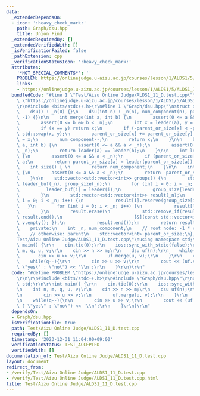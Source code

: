 ```yaml
---
data:
  _extendedDependsOn:
  - icon: ':heavy_check_mark:'
    path: Graph/dsu.hpp
    title: Union Find
  _extendedRequiredBy: []
  _extendedVerifiedWith: []
  _isVerificationFailed: false
  _pathExtension: cpp
  _verificationStatusIcon: ':heavy_check_mark:'
  attributes:
    '*NOT_SPECIAL_COMMENTS*': ''
    PROBLEM: https://onlinejudge.u-aizu.ac.jp/courses/lesson/1/ALDS1/5/ALDS1_11_D
    links:
    - https://onlinejudge.u-aizu.ac.jp/courses/lesson/1/ALDS1/5/ALDS1_11_D
  bundledCode: "#line 1 \"Test/Aizu Online Judge/ALDS1_11_D.test.cpp\"\n#define PROBLEM\
    \ \"https://onlinejudge.u-aizu.ac.jp/courses/lesson/1/ALDS1/5/ALDS1_11_D\"\r\n\
    \r\n#include <bits/stdc++.h>\r\n#line 1 \"Graph/dsu.hpp\"\nstruct dsu {\n    public:\n\
    \    dsu() : _n(0) {}\n    dsu(int n) : _n(n), num_component(n), parent_or_size(n,\
    \ -1) {}\n\n    int merge(int a, int b) {\n        assert(0 <= a && a < _n);\n\
    \        assert(0 <= b && b < _n);\n        int x = leader(a), y = leader(b);\n\
    \        if (x == y) return x;\n        if (-parent_or_size[x] < -parent_or_size[y])\
    \ std::swap(x, y);\n        parent_or_size[x] += parent_or_size[y];\n        parent_or_size[y]\
    \ = x;\n        num_component--;\n        return x;\n    }\n\n    bool same(int\
    \ a, int b) {\n        assert(0 <= a && a < _n);\n        assert(0 <= b && b <\
    \ _n);\n        return leader(a) == leader(b);\n    }\n\n    int leader(int a)\
    \ {\n        assert(0 <= a && a < _n);\n        if (parent_or_size[a] < 0) return\
    \ a;\n        return parent_or_size[a] = leader(parent_or_size[a]);\n    }\n\n\
    \    int size() { \n        return num_component;\n    }\n\n    int size(int a)\
    \ {\n        assert(0 <= a && a < _n);\n        return -parent_or_size[leader(a)];\n\
    \    }\n\n    std::vector<std::vector<int>> groups() {\n        std::vector<int>\
    \ leader_buf(_n), group_size(_n);\n        for (int i = 0; i < _n; i++) {\n  \
    \          leader_buf[i] = leader(i);\n            group_size[leader_buf[i]]++;\n\
    \        }\n        std::vector<std::vector<int>> result(_n);\n        for (int\
    \ i = 0; i < _n; i++) {\n            result[i].reserve(group_size[i]);\n     \
    \   }\n        for (int i = 0; i < _n; i++) {\n            result[leader_buf[i]].push_back(i);\n\
    \        }\n        result.erase(\n            std::remove_if(result.begin(),\
    \ result.end(),\n                           [&](const std::vector<int>& v) { return\
    \ v.empty(); }),\n            result.end());\n        return result;\n    }\n\n\
    \    private:\n    int _n, num_component;\n    // root node: -1 * component size\n\
    \    // otherwise: parent\n    std::vector<int> parent_or_size;\n};\n#line 5 \"\
    Test/Aizu Online Judge/ALDS1_11_D.test.cpp\"\nusing namespace std;\r\n\r\nint\
    \ main() {\r\n    cin.tie(0);\r\n    ios::sync_with_stdio(false);\r\n    int n,\
    \ m, q, u, v;\r\n    cin >> n >> m;\r\n    dsu uf(n);\r\n    while(m--){\r\n \
    \       cin >> u >> v;\r\n        uf.merge(u, v);\r\n    }\r\n    cin >> q;\r\n\
    \    while(q--){\r\n        cin >> u >> v;\r\n        cout << (uf.same(u, v) ?\
    \ \"yes\" : \"no\") << '\\n';\r\n    }\r\n}\r\n"
  code: "#define PROBLEM \"https://onlinejudge.u-aizu.ac.jp/courses/lesson/1/ALDS1/5/ALDS1_11_D\"\
    \r\n\r\n#include <bits/stdc++.h>\r\n#include \"Graph/dsu.hpp\"\r\nusing namespace\
    \ std;\r\n\r\nint main() {\r\n    cin.tie(0);\r\n    ios::sync_with_stdio(false);\r\
    \n    int n, m, q, u, v;\r\n    cin >> n >> m;\r\n    dsu uf(n);\r\n    while(m--){\r\
    \n        cin >> u >> v;\r\n        uf.merge(u, v);\r\n    }\r\n    cin >> q;\r\
    \n    while(q--){\r\n        cin >> u >> v;\r\n        cout << (uf.same(u, v)\
    \ ? \"yes\" : \"no\") << '\\n';\r\n    }\r\n}\r\n"
  dependsOn:
  - Graph/dsu.hpp
  isVerificationFile: true
  path: Test/Aizu Online Judge/ALDS1_11_D.test.cpp
  requiredBy: []
  timestamp: '2023-12-31 11:04:00+09:00'
  verificationStatus: TEST_ACCEPTED
  verifiedWith: []
documentation_of: Test/Aizu Online Judge/ALDS1_11_D.test.cpp
layout: document
redirect_from:
- /verify/Test/Aizu Online Judge/ALDS1_11_D.test.cpp
- /verify/Test/Aizu Online Judge/ALDS1_11_D.test.cpp.html
title: Test/Aizu Online Judge/ALDS1_11_D.test.cpp
---
```

